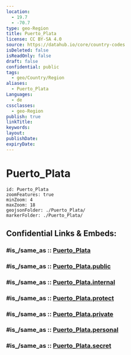 ```yaml
---
location:
  - 19.7
  - -70.7
type: geo-Region
title: Puerto_Plata
license: CC BY-SA 4.0
source: https://datahub.io/core/country-codes
isDeleted: false
isReadOnly: false
draft: false
confidential: public
tags:
  - geo/Country/Region
aliases:
  - Puerto_Plata
Languages:
  - de
cssclasses:
  - geo-Region
publish: true
linkTitle:
keywords:
layout:
publishDate:
expiryDate:
---
```


# Puerto_Plata

```leaflet
id: Puerto_Plata
zoomFeatures: true 
minZoom: 4 
maxZoom: 18
geojsonFolder: ./Puerto_Plata/
markerFolder: ./Puerto_Plata/
```


## Confidential Links & Embeds: 

### #is_/same_as :: [Puerto_Plata](/_Standards/Earth/Continent/America~Caribbean/Dominican_Rep/provinces~Dominican_Rep/Puerto_Plata.md) 

### #is_/same_as :: [Puerto_Plata.public](/_public/Earth/Continent/America~Caribbean/Dominican_Rep/provinces~Dominican_Rep/Puerto_Plata.public.md) 

### #is_/same_as :: [Puerto_Plata.internal](/_internal/Earth/Continent/America~Caribbean/Dominican_Rep/provinces~Dominican_Rep/Puerto_Plata.internal.md) 

### #is_/same_as :: [Puerto_Plata.protect](/_protect/Earth/Continent/America~Caribbean/Dominican_Rep/provinces~Dominican_Rep/Puerto_Plata.protect.md) 

### #is_/same_as :: [Puerto_Plata.private](/_private/Earth/Continent/America~Caribbean/Dominican_Rep/provinces~Dominican_Rep/Puerto_Plata.private.md) 

### #is_/same_as :: [Puerto_Plata.personal](/_personal/Earth/Continent/America~Caribbean/Dominican_Rep/provinces~Dominican_Rep/Puerto_Plata.personal.md) 

### #is_/same_as :: [Puerto_Plata.secret](/_secret/Earth/Continent/America~Caribbean/Dominican_Rep/provinces~Dominican_Rep/Puerto_Plata.secret.md)

